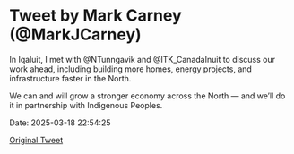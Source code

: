 # Tweet by Mark Carney (@MarkJCarney)

In Iqaluit, I met with @NTunngavik and @ITK_CanadaInuit to discuss our work ahead, including building more homes, energy projects, and infrastructure faster in the North.   
             
We can and will grow a stronger economy across the North — and we’ll do it in partnership with Indigenous Peoples.

Date: 2025-03-18 22:54:25

[Original Tweet](https://x.com/MarkJCarney/status/1902131506513867059)
